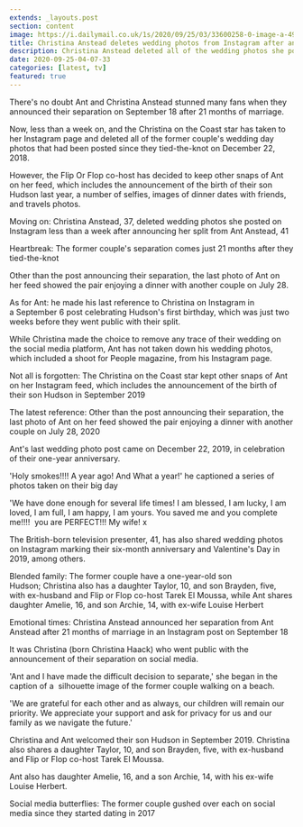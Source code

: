 ```yaml
---
extends: _layouts.post
section: content
image: https://i.dailymail.co.uk/1s/2020/09/25/03/33600258-0-image-a-49_1601002139811.jpg 
title: Christina Anstead deletes wedding photos from Instagram after announcing split from Ant Anstead 
description: Christina Anstead deleted all of the wedding photos she posted on her Instagram page just days after announcing split from Ant Anstead. 
date: 2020-09-25-04-07-33 
categories: [latest, tv] 
featured: true 
--- 
```

There's no doubt Ant and Christina Anstead stunned many fans when they announced their separation on September 18 after 21 months of marriage.

Now, less than a week on, and the Christina on the Coast star has taken to her Instagram page and deleted all of the former couple's wedding day photos that had been posted since they tied-the-knot on December 22, 2018.

However, the Flip Or Flop co-host has decided to keep other snaps of Ant on her feed, which includes the announcement of the birth of their son Hudson last year, a number of selfies, images of dinner dates with friends, and travels photos.

Moving on: Christina Anstead, 37, deleted wedding photos she posted on Instagram less than a week after announcing her split from Ant Anstead, 41

Heartbreak: The former couple's separation comes just 21 months after they tied-the-knot

Other than the post announcing their separation, the last photo of Ant on her feed showed the pair enjoying a dinner with another couple on July 28.  

As for Ant: he made his last reference to Christina on Instagram in a September 6 post celebrating Hudson's first birthday, which was just two weeks before they went public with their split.

While Christina made the choice to remove any trace of their wedding on the social media platform, Ant has not taken down his wedding photos, which included a shoot for People magazine, from his Instagram page. 

Not all is forgotten: The Christina on the Coast star kept other snaps of Ant on her Instagram feed, which includes the announcement of the birth of their son Hudson in September 2019

The latest reference: Other than the post announcing their separation, the last photo of Ant on her feed showed the pair enjoying a dinner with another couple on July 28, 2020

Ant's last wedding photo post came on December 22, 2019, in celebration of their one-year anniversary.  

'Holy smokes!!!! A year ago! And What a year!' he captioned a series of photos taken on their big day

'We have done enough for several life times! I am blessed, I am lucky, I am loved, I am full, I am happy, I am yours. You saved me and you complete me!!!!  you are PERFECT!!! My wife! x 

The British-born television presenter, 41, has also shared wedding photos on Instagram marking their six-month anniversary and Valentine's Day in 2019, among others.  

Blended family: The former couple have a one-year-old son Hudson; Christina also has a daughter Taylor, 10, and son Brayden, five, with ex-husband and Flip or Flop co-host Tarek El Moussa, while Ant shares daughter Amelie, 16, and son Archie, 14, with ex-wife Louise Herbert

Emotional times: Christina Anstead announced her separation from Ant Anstead after 21 months of marriage in an Instagram post on September 18

It was Christina (born Christina Haack) who went public with the announcement of their separation on social media.

'Ant and I have made the difficult decision to separate,' she began in the caption of a  silhouette image of the former couple walking on a beach.

'We are grateful for each other and as always, our children will remain our priority. We appreciate your support and ask for privacy for us and our family as we navigate the future.'    

Christina and Ant welcomed their son Hudson in September 2019. Christina also shares a daughter Taylor, 10, and son Brayden, five, with ex-husband and Flip or Flop co-host Tarek El Moussa. 

Ant also has daughter Amelie, 16, and a son Archie, 14, with his ex-wife Louise Herbert.    

Social media butterflies: The former couple gushed over each on social media since they started dating in 2017

